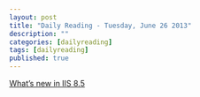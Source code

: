 ```yaml
---
layout: post
title: "Daily Reading - Tuesday, June 26 2013"
description: ""
categories: [dailyreading]
tags: [dailyreading]
published: true
---
```

[What’s new in IIS 8.5](http://blogs.msdn.com/b/benjaminperkins/archive/2013/06/25/what-s-new-in-iis-8-5.aspx)  
  

<!--break-->

